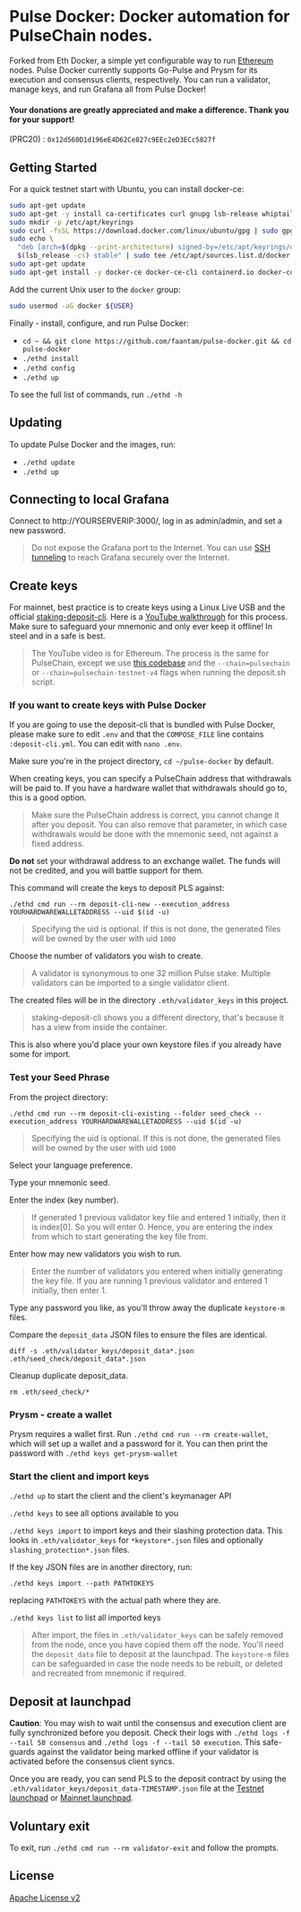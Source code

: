 # Pulse Docker: Docker automation for PulseChain nodes.

Forked from Eth Docker, a simple yet configurable way to run [Ethereum](https://ethereum.org/en/upgrades/) nodes. Pulse Docker currently supports Go-Pulse and Prysm for its execution and consensus clients, respectively. You can run a validator, manage keys, and run Grafana all from Pulse Docker!

####  Your donations are greatly appreciated and make a difference. Thank you for your support!

(PRC20) : `0x12d560D1d196eE4D62Ce827c9EEc2eD3ECc5827f`

## Getting Started

For a quick testnet start with Ubuntu, you can install docker-ce:

```bash
sudo apt-get update
sudo apt-get -y install ca-certificates curl gnupg lsb-release whiptail
sudo mkdir -p /etc/apt/keyrings
sudo curl -fsSL https://download.docker.com/linux/ubuntu/gpg | sudo gpg --dearmor -o /etc/apt/keyrings/docker.gpg
sudo echo \
  "deb [arch=$(dpkg --print-architecture) signed-by=/etc/apt/keyrings/docker.gpg] https://download.docker.com/linux/ubuntu \
  $(lsb_release -cs) stable" | sudo tee /etc/apt/sources.list.d/docker.list > /dev/null
sudo apt-get update
sudo apt-get install -y docker-ce docker-ce-cli containerd.io docker-compose-plugin
```

Add the current Unix user to the `docker` group:

```bash
sudo usermod -aG docker ${USER}
```

Finally - install, configure, and run Pulse Docker:
* `cd ~ && git clone https://github.com/faantam/pulse-docker.git && cd pulse-docker`
* `./ethd install`
* `./ethd config`
* `./ethd up`

To see the full list of commands, run `./ethd -h`

## Updating

To update Pulse Docker and the images, run:
* `./ethd update`
* `./ethd up`

## Connecting to local Grafana

Connect to http://YOURSERVERIP:3000/, log in as admin/admin, and set a new password.

> Do not expose the Grafana port to the Internet. You can use [SSH tunneling](https://www.howtogeek.com/168145/how-to-use-ssh-tunneling/)
> to reach Grafana securely over the Internet.

## Create keys

For mainnet, best practice is to create keys using a Linux Live USB and the official [staking-deposit-cli](https://gitlab.com/pulsechaincom/staking-deposit-cli). Here is a [YouTube walkthrough](https://www.youtube.com/watch?v=oDELXYNSS5w) for this process. Make sure to safeguard your mnemonic and only ever keep it offline! In steel and in a safe is best.

> The YouTube video is for Ethereum. The process is the same for PulseChain, except we use [this codebase](https://gitlab.com/pulsechaincom/staking-deposit-cli) and the `--chain=pulsechain` or `--chain=pulsechain-testnet-v4` flags when running the deposit.sh script.

### If you want to create keys with Pulse Docker

If you are going to use the deposit-cli that is bundled with Pulse Docker, please make sure to edit `.env` and that the `COMPOSE_FILE` line contains `:deposit-cli.yml`. You can edit with `nano .env`.

Make sure you're in the project directory, `cd ~/pulse-docker` by default.

When creating keys, you can specify a PulseChain address that withdrawals will be paid to. If you have a hardware wallet that withdrawals should go to, this is a good option.
> Make sure the PulseChain address is correct, you cannot change it after you deposit. You can also remove that parameter, in which  case withdrawals would be done with the mnemonic seed, not against a fixed address.

**Do not** set your withdrawal address to an exchange wallet. The funds will not
be credited, and you will battle support for them.

This command will create the keys to deposit PLS against:

`./ethd cmd run --rm deposit-cli-new --execution_address YOURHARDWAREWALLETADDRESS --uid $(id -u)`
> Specifying the uid is optional. If this is not done, the generated files will be owned by the user with uid `1000`

Choose the number of validators you wish to create.
> A validator is synonymous to one 32 million Pulse stake. Multiple validators can be imported to a single validator client.

The created files will be in the directory `.eth/validator_keys` in this project.
> staking-deposit-cli shows you a different directory, that's because it has a view from inside the container.
 
This is also where you'd place your own keystore files if you already have some for import.

### Test your Seed Phrase

From the project directory:

```
./ethd cmd run --rm deposit-cli-existing --folder seed_check --execution_address YOURHARDWAREWALLETADDRESS --uid $(id -u)
```
> Specifying the uid is optional. If this is not done, the generated files will be owned by the user with uid `1000`

Select your language preference.

Type your mnemonic seed.

Enter the index (key number). 
> If generated 1 previous validator key file and entered 1 initially, then it is index[0]. So you will enter 0. Hence, you are entering the index from which to start generating the key file from.

Enter how may new validators you wish to run.
> Enter the number of validators you entered when initially generating the key file.
> If you are running 1 previous validator and entered 1 initially, then enter 1.

Type any password you like, as you'll throw away the duplicate `keystore-m` files.

Compare the `deposit_data` JSON files to ensure the files are identical.
```
diff -s .eth/validator_keys/deposit_data*.json .eth/seed_check/deposit_data*.json
```

Cleanup duplicate deposit_data.
```
rm .eth/seed_check/*
```

### Prysm - create a wallet

Prysm requires a wallet first. Run `./ethd cmd run --rm create-wallet`, which will set up a wallet and a password for it. You can then print the password with `./ethd keys get-prysm-wallet`

### Start the client and import keys

`./ethd up` to start the client and the client's keymanager API

`./ethd keys` to see all options available to you

`./ethd keys import` to import keys and their slashing protection data. This looks in `.eth/validator_keys` for `*keystore*.json` files and optionally `slashing_protection*.json` files.

If the key JSON files are in another directory, run:

`./ethd keys import --path PATHTOKEYS`

replacing `PATHTOKEYS` with the actual path where they are.

`./ethd keys list` to list all imported keys

> After import, the files in `.eth/validator_keys` can be safely removed from the node,
> once you have copied them off the node. You'll need the `deposit_data` file to
> deposit at the launchpad. The `keystore-m` files can be safeguarded in case
> the node needs to be rebuilt, or deleted and recreated from mnemonic if required.

## Deposit at launchpad

**Caution**: You may wish to wait until the consensus and execution client are fully synchronized before you deposit. Check their logs with `./ethd logs -f --tail 50 consensus` and `./ethd logs -f --tail 50 execution`. This safe-guards against the validator being marked offline if your validator is activated before the consensus client syncs.

Once you are ready, you can send PLS to the deposit contract by using
the `.eth/validator_keys/deposit_data-TIMESTAMP.json` file at the [Testnet launchpad](https://launchpad.v4.testnet.pulsechain.com/en/)
or [Mainnet launchpad](https://launchpad.pulsechain.com/).

## Voluntary exit

To exit, run `./ethd cmd run --rm validator-exit` and follow the prompts.

## License

[Apache License v2](https://github.com/faantam/pulse-docker/blob/main/LICENSE)

